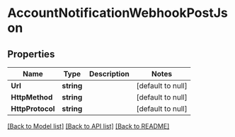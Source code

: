 # AccountNotificationWebhookPostJson

## Properties
Name | Type | Description | Notes
------------ | ------------- | ------------- | -------------
**Url** | **string** |  | [default to null]
**HttpMethod** | **string** |  | [default to null]
**HttpProtocol** | **string** |  | [default to null]

[[Back to Model list]](../README.md#documentation-for-models) [[Back to API list]](../README.md#documentation-for-api-endpoints) [[Back to README]](../README.md)



